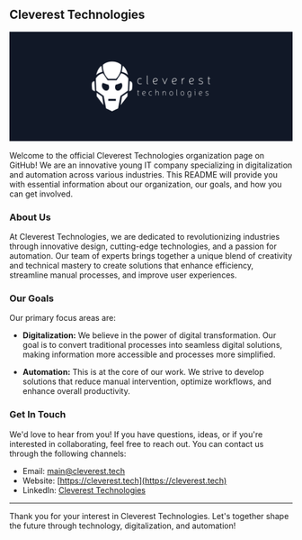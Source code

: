 ## Cleverest Technologies

![Cleverest Technologies LLP Banner](./profile/banner.png)

Welcome to the official Cleverest Technologies organization page on GitHub! We are an innovative young IT company specializing in digitalization and automation across various industries. This README will provide you with essential information about our organization, our goals, and how you can get involved.

### About Us

At Cleverest Technologies, we are dedicated to revolutionizing industries through innovative design, cutting-edge technologies, and a passion for automation. Our team of experts brings together a unique blend of creativity and technical mastery to create solutions that enhance efficiency, streamline manual processes, and improve user experiences.

### Our Goals

Our primary focus areas are:

- **Digitalization:** We believe in the power of digital transformation. Our goal is to convert traditional processes into seamless digital solutions, making information more accessible and processes more simplified.

- **Automation:** This is at the core of our work. We strive to develop solutions that reduce manual intervention, optimize workflows, and enhance overall productivity.

### Get In Touch

We'd love to hear from you! If you have questions, ideas, or if you're interested in collaborating, feel free to reach out. You can contact us through the following channels:

- Email: [main@cleverest.tech](main@cleverest.tech)
- Website: [https://cleverest.tech](https://cleverest.tech)
- LinkedIn: [Cleverest Technologies](https://www.linkedin.com/company/cleverest-technologies)

---

Thank you for your interest in Cleverest Technologies. Let's together shape the future through technology, digitalization, and automation!
